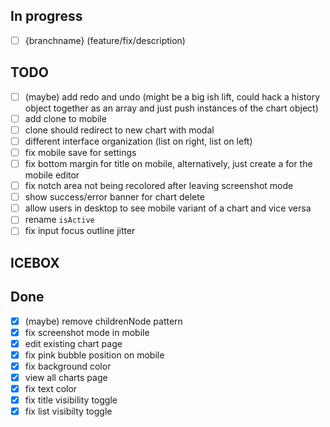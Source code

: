 ## In progress

- [ ] {branchname} (feature/fix/description)

## TODO

- [ ] (maybe) add redo and undo (might be a big ish lift, could hack a history object together as an array and just push instances of the chart object)
- [ ] add clone to mobile
- [ ] clone should redirect to new chart with modal
- [ ] different interface organization (list on right, list on left)
- [ ] fix mobile save for settings
- [ ] fix bottom margin for title on mobile, alternatively, just create a <Layout /> for the mobile editor
- [ ] fix notch area not being recolored after leaving screenshot mode
- [ ] show success/error banner for chart delete
- [ ] allow users in desktop to see mobile variant of a chart and vice versa
- [ ] rename `isActive`
- [ ] fix input focus outline jitter

## ICEBOX

## Done

- [x] (maybe) remove childrenNode pattern
- [x] fix screenshot mode in mobile
- [x] edit existing chart page
- [x] fix pink bubble position on mobile
- [x] fix background color
- [x] view all charts page
- [x] fix text color
- [x] fix title visibility toggle
- [x] fix list visibilty toggle
